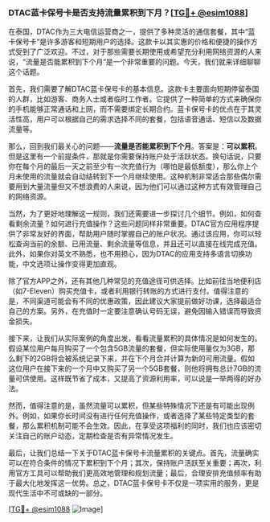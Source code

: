 ### DTAC蓝卡保号卡是否支持流量累积到下月？[[TG💪+ @esim1088](https://t.me/s/esim1088)]

在泰国，DTAC作为三大电信运营商之一，提供了多种灵活的通信套餐，其中“蓝卡保号卡”是许多游客和短期用户的选择。这款卡以其实惠的价格和便捷的操作方式受到了广泛欢迎。不过，对于那些需要长期使用或希望充分利用网络资源的人来说，“流量是否能累积到下个月”是一个非常重要的问题。今天，我们就来详细聊聊这个话题。

首先，我们需要了解DTAC蓝卡保号卡的基本信息。这款卡主要面向短期停留泰国的人群，比如游客、商务人士或者临时工作者。它提供了一种简单的方式来确保你的手机能够正常通话和上网，而不需要绑定长期合约。蓝卡保号卡的优点在于其灵活性高，用户可以根据自己的需求选择不同的套餐，包括语音通话、短信以及数据流量等。

那么，回到我们最关心的问题——**流量是否能累积到下个月**。答案是：**可以累积**。但是这里有一个前提条件，那就是你需要保持账户处于活跃状态。换句话说，只要你在每个月的最后一天之前至少有一次充值行为（哪怕是最低额度），那么你上个月未使用的流量就会自动结转到下一个月继续使用。这种机制非常适合那些偶尔需要用到大量流量但又不想浪费的人来说，因为他们可以通过这种方式有效管理自己的网络资源。

当然，为了更好地理解这一规则，我们还需要进一步探讨几个细节。例如，如何查看剩余流量？如何进行充值操作？这些问题同样非常重要。DTAC官方应用程序提供了非常友好的界面，帮助用户随时掌握自己的账户状况。通过该应用，你可以轻松查询当前的余额、已用流量、剩余流量等信息，并且还可以直接在线完成充值。此外，如果你对英文不熟悉，也不用担心，因为DTAC的应用支持多语言切换功能，中文选项让操作变得更加直观。

除了官方APP之外，还有其他几种常见的充值途径可供选择。比如前往当地便利店（如7-Eleven）购买充值卡，或者利用银行转账的方式进行支付。值得注意的是，不同渠道可能会有不同的优惠政策，因此建议大家提前做好功课，选择最适合自己的方案。另外，在充值时一定要注意确认号码无误，避免因输入错误而导致资金损失。

接下来，让我们从实际案例的角度出发，看看流量累积的具体情况是如何发生的。假设某位用户每月购买了一个包含5GB流量的套餐，但实际使用量仅为3GB，那么剩下的2GB将会被系统记录下来，并在下个月合并计算为新的可用流量。假如这位用户在接下来的一个月中又购买了另一个5GB套餐，则他将拥有总计7GB的流量可供使用。这样既节省了成本，又提高了资源利用率，可以说是一举两得的好办法。

然而，值得注意的是，虽然流量可以累积，但某些特殊情况下还是有可能出现例外。例如，如果你长时间没有进行任何充值操作，或者选择了某些特定类型的套餐，那么累积机制可能不会生效。因此，在享受这项福利的同时，我们也应该密切关注自己的账户动态，定期检查是否有异常情况发生。

最后，让我们总结一下关于DTAC蓝卡保号卡流量累积的关键点。首先，流量确实可以在符合条件的情况下累积到下个月；其次，保持账户活跃至关重要；再次，利用官方工具可以帮助我们更高效地管理和规划流量；最后，合理安排充值频率有助于最大化地发挥这一优势。总之，DTAC蓝卡保号卡不仅是一项实用的服务，更是现代生活中不可或缺的一部分。

[[TG💪+ @esim1088](https://t.me/s/esim1088) ![Image](https://i.postimg.cc/4NQfJmqS/Snipaste-2025-05-13-00-14-12.png)]